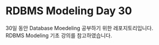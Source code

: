 # RDBMS Modeling Day 30

30일 동안 Database  Moedeling 공부하기 위한 레포지토리입니다.  
RDBMS Modeling 기초 강의를 참고하였습니다.  
